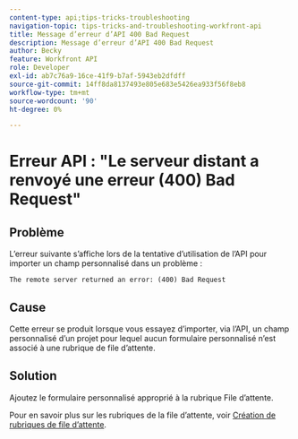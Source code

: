 ```yaml
---
content-type: api;tips-tricks-troubleshooting
navigation-topic: tips-tricks-and-troubleshooting-workfront-api
title: Message d’erreur d’API 400 Bad Request
description: Message d’erreur d’API 400 Bad Request
author: Becky
feature: Workfront API
role: Developer
exl-id: ab7c76a9-16ce-41f9-b7af-5943eb2dfdff
source-git-commit: 14ff8da8137493e805e683e5426ea933f56f8eb8
workflow-type: tm+mt
source-wordcount: '90'
ht-degree: 0%

---
```



# Erreur API : &quot;Le serveur distant a renvoyé une erreur (400) Bad Request&quot;

## Problème

L’erreur suivante s’affiche lors de la tentative d’utilisation de l’API pour importer un champ personnalisé dans un problème :

`The remote server returned an error: (400) Bad Request`

## Cause

Cette erreur se produit lorsque vous essayez d’importer, via l’API, un champ personnalisé d’un projet pour lequel aucun formulaire personnalisé n’est associé à une rubrique de file d’attente.

## Solution

Ajoutez le formulaire personnalisé approprié à la rubrique File d’attente.

Pour en savoir plus sur les rubriques de la file d’attente, voir [Création de rubriques de file d’attente](../../manage-work/requests/create-and-manage-request-queues/create-queue-topics.md).
